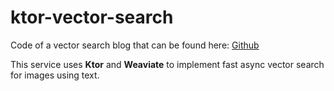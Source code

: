 # ktor-vector-search

Code of a vector search blog that can be found here: [Github](https://glycin.github.io/techblog/)

This service uses **Ktor** and **Weaviate** to implement fast async vector search for images using text.